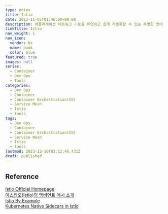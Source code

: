 ```yaml
---
type: notes
title: Istio
date: 2023-11-05T01:46:00+09:00
description: 애플리케이션 네트워크 기능을 유연하고 쉽게 자동화할 수 있는 투명한 언어 독립적 방법을 제공하는 현대화된 서비스 네트워킹 레이어인 서비스 메시
linkTitle: Istio
nav_weight: 1
nav_icon:
  vendor: bs
  name: book
  color: blue
featured: true
images: null
series:
  - Container
  - Dev Ops
  - Tools
categories:
  - Dev Ops
  - Container
  - Container Orchestration(CO)
  - Service Mesh
  - Istio
  - tools
tags:
  - Dev Ops
  - Container
  - Container Orchestration(CO)
  - Service Mesh
  - Istio
  - tools
lastmod: 2023-12-10T03:12:46.431Z
draft: published
---
```


## Reference

[Istio Official Homepage](https://istio.io/)  
[이스티오(Istio)의 엠비언트 메시 소개](https://yozm.wishket.com/magazine/detail/2048/)  
[Istio By Example](https://istiobyexample.dev/)  
[Kubernetes Native Sidecars in Istio](https://istio.io/latest/blog/2023/native-sidecars/)
